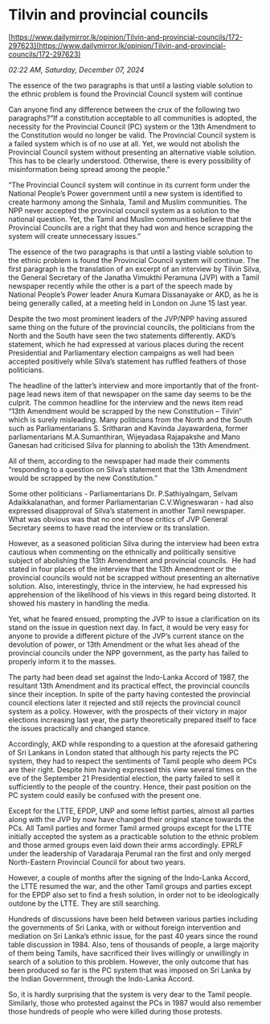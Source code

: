 # Tilvin and provincial councils

[https://www.dailymirror.lk/opinion/Tilvin-and-provincial-councils/172-297623](https://www.dailymirror.lk/opinion/Tilvin-and-provincial-councils/172-297623)

*02:22 AM, Saturday, December 07, 2024*

The essence of the two paragraphs is that until a lasting viable solution to the ethnic problem is found the Provincial Council system will continue

Can anyone find any difference between the crux of the following two paragraphs?“If a constitution acceptable to all communities is adopted, the necessity for the Provincial Council (PC) system or the 13th Amendment to the Constitution would no longer be valid. The Provincial Council system is a failed system which is of no use at all. Yet, we would not abolish the Provincial Council system without presenting an alternative viable solution. This has to be clearly understood. Otherwise, there is every possibility of misinformation being spread among the people.”

“The Provincial Council system will continue in its current form under the National People’s Power government until a new system is identified to create harmony among the Sinhala, Tamil and Muslim communities. The NPP never accepted the provincial council system as a solution to the national question. Yet, the Tamil and Muslim communities believe that the Provincial Councils are a right that they had won and hence scrapping the system will create unnecessary issues.”

The essence of the two paragraphs is that until a lasting viable solution to the ethnic problem is found the Provincial Council system will continue. The first paragraph is the translation of an excerpt of an interview by Tilvin Silva, the General Secretary of the Janatha Vimukthi Peramuna (JVP) with a Tamil newspaper recently while the other is a part of the speech made by National People’s Power leader Anura Kumara Dissanayake or AKD, as he is being generally called, at a meeting held in London on June 15 last year.

Despite the two most prominent leaders of the JVP/NPP having assured same thing on the future of the provincial councils, the politicians from the North and the South have seen the two statements differently. AKD’s statement, which he had expressed at various places during the recent Presidential and Parliamentary election campaigns as well had been accepted positively while Silva’s statement has ruffled feathers of those politicians.

The headline of the latter’s interview and more importantly that of the front-page lead news item of that newspaper on the same day seems to be the culprit. The common headline for the interview and the news item read “13th Amendment would be scrapped by the new Constitution – Tilvin” which is surely misleading. Many politicians from the North and the South such as Parliamentarians S. Sritharan and Kavinda Jayawardena, former parliamentarians M.A.Sumanthiran, Wijeyadasa Rajapakshe and Mano Ganesan had criticised Silva for planning to abolish the 13th Amendment.

All of them, according to the newspaper had made their comments “responding to a question on Silva’s statement that the 13th Amendment would be scrapped by the new Constitution.”

Some other politicians - Parliamentarians Dr. P.Sathiyalngam, Selvam Adaikkalanathan, and former Parliamentarian C.V.Wigneswaran - had also expressed disapproval of Silva’s statement in another Tamil newspaper. What was obvious was that no one of those critics of JVP General Secretary seems to have read the interview or its translation.

However, as a seasoned politician Silva during the interview had been extra cautious when commenting on the ethnically and politically sensitive subject of abolishing the 13th Amendment and provincial councils.  He had stated in four places of the interview that the 13th Amendment or the provincial councils would not be scrapped without presenting an alternative solution. Also, interestingly, thrice in the interview, he had expressed his apprehension of the likelihood of his views in this regard being distorted. It showed his mastery in handling the media.

Yet, what he feared ensued, prompting the JVP to issue a clarification on its stand on the issue in question next day. In fact, it would be very easy for anyone to provide a different picture of the JVP’s current stance on the devolution of power, or 13th Amendment or the what lies ahead of the provincial councils under the NPP government, as the party has failed to properly inform it to the masses.

The party had been dead set against the Indo-Lanka Accord of 1987, the resultant 13th Amendment and its practical effect, the provincial councils since their inception. In spite of the party having contested the provincial council elections later it rejected and still rejects the provincial council system as a policy. However, with the prospects of their victory in major elections increasing last year, the party theoretically prepared itself to face the issues practically and changed stance.

Accordingly, AKD while responding to a question at the aforesaid gathering of Sri Lankans in London stated that although his party rejects the PC system, they had to respect the sentiments of Tamil people who deem PCs are their right. Despite him having expressed this view several times on the eve of the September 21 Presidential election, the party failed to sell it sufficiently to the people of the country. Hence, their past position on the PC system could easily be confused with the present one.

Except for the LTTE, EPDP, UNP and some leftist parties, almost all parties along with the JVP by now have changed their original stance towards the PCs. All Tamil parties and former Tamil armed groups except for the LTTE initially accepted the system as a practicable solution to the ethnic problem and those armed groups even laid down their arms accordingly. EPRLF under the leadership of Varadaraja Perumal ran the first and only merged North-Eastern Provincial Council for about two years.

However, a couple of months after the signing of the Indo-Lanka Accord, the LTTE resumed the war, and the other Tamil groups and parties except for the EPDP also set to find a fresh solution, in order not to be ideologically outdone by the LTTE. They are still searching.

Hundreds of discussions have been held between various parties including the governments of Sri Lanka, with or without foreign intervention and mediation on Sri Lanka’s ethnic issue, for the past 40 years since the round table discussion in 1984. Also, tens of thousands of people, a large majority of them being Tamils, have sacrificed their lives willingly or unwillingly in search of a solution to this problem. However, the only outcome that has been produced so far is the PC system that was imposed on Sri Lanka by the Indian Government, through the Indo-Lanka Accord.

So, it is hardly surprising that the system is very dear to the Tamil people. Similarly, those who protested against the PCs in 1987 would also remember those hundreds of people who were killed during those protests.

